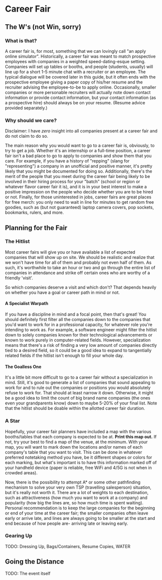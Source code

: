 # Career Fair

## The W's (not Win, sorry)

### What is that?

A career fair is, for most, something that we can lovingly call "an apply online simulator". Historically, a career fair was meant to match prospective employees with companies in a weighted speed-dating-esque setting. Companies will set up tables or booths, and people (students, usually) will line up for a short 1-5 minute chat with a recruiter or an employee. The typical dialogue will be covered later in this guide, but it often ends with the prospective employee giving a paper copy of his/her resume and the recruiter advising the employee-to-be to apply online. Occasionally, smaller companies or more personable recruiters will actually note down contact information or provide contact information, but your contact information (as a prospective hire) should always be on your resume. (Resume advice provided separately.)

### Why should we care?

Disclaimer: I have *zero* insight into all companies present at a career fair and do not claim to do so.

The main reason why you would want to go to a career fair is, obviously, to try to get a job. Whether it's an internship or a full-time position, a career fair isn't a bad place to go to apply to companies and show them that you care. For example, if you have a history of "repping" (slang for "representing") a company in an unofficial and positive manner, it's pretty likely that you might be documented for doing so. Additionally, there's the merit of the people that you meet during the career fair being likely to be involved in their hiring process for your "batch" (school or region or whatever flavor career fair it is), and it is in your best interest to make a positive impression on the people who decide whether you are to be hired or not. Finally, for those uninterested in jobs, career fairs are great places for free merch: you only need to wait in line for minutes to get random free goodies, such as (but not guaranteed) laptop camera covers, pop sockets, bookmarks, rulers, and more.

## Planning for the Fair

### The Hitlist

Most career fairs will give you or have available a list of expected companies that will show up on site. We should be realistic and realize that we won't have time for all of them and probably not even half of them. As such, it's worthwhile to take an hour or two and go through the entire list of companies in attendance and strike off certain ones who are worthy of a friendly 'visit'.

So which companies deserve a visit and which don't? That depends heavily on whether you have a goal or career path in mind or not.

#### A Specialist Warpath

If you have a discipline in mind and a focal point, then that's great! You should definitely first filter all the companies down to the companies that you'd want to work for in a professional capacity, for whatever role you're intending to work as. For example, a software engineer might filter the hitlist down to solely companies known for their technological advancements or known to work purely in computer-related fields. However, specialization means that there's a risk of finding a very low amount of companies directly tied to a desired field, so it could be a good idea to expand to tangentially related fields if the hitlist isn't enough to fill your whole day.

#### The Goalless One

It's a little bit more difficult to go to a career fair without a specialization in mind. Still, it's good to generate a list of companies that sound appealing to work for and to rule out the companies or positions you would absolutely refuse to work for. That should at least narrow it down. Otherwise, it might be a good idea to limit the count of big brand name companies (the ones even your grandparents know) down to maybe 5-20% of your final list. Note that the hitlist should be doable within the allotted career fair duration.

### A Star

Hopefully, your career fair planners have included a map with the various booths/tables that each company is expected to be at. **Print this map out.** If not, try your best to find a map of the venue, at the minimum. With your map, you will want to mark down the locations and/or names of each company's table that you want to visit. This can be done in whatever preferred notetaking method you have, be it different shapes or colors for each marking, but what's important is to have this information marked off of your handheld device (paper is reliable, free WiFi and 4/5G is not when in crowded areas).

Now, there is the possibility to attempt A* or some other pathfinding mechanism to solve your very own TSP (travelling salesperson) situation, but it's really not worth it. There are a lot of weights to each destination, such as attractiveness (how much you want to work at a company) and popularity (how big the lines are, so how much time is spent waiting). Personal recommendation is to keep the large companies for the beginning or end of your time at the career fair; the smaller companies often leave early or arrive late, and lines are always going to be smaller at the start and end because of how people are- arriving late or leaving early.

### Gearing Up

TODO: Dressing Up, Bags/Containers, Resume Copies, WATER

## Going the Distance

TODO: The event itself
